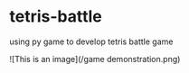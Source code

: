 # tetris-battle
using py game to develop tetris battle game  

![This is an image](/game demonstration.png)
